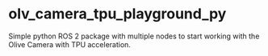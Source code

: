 # olv_camera_tpu_playground_py
Simple python ROS 2 package with multiple nodes to start working with the Olive Camera with TPU acceleration. 
